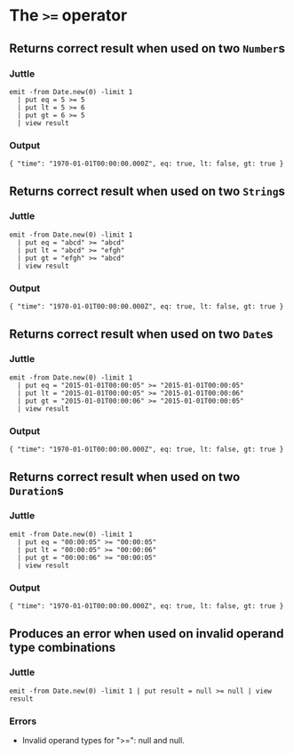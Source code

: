 The `>=` operator
=================

Returns correct result when used on two `Number`s
-------------------------------------------------

### Juttle

    emit -from Date.new(0) -limit 1
      | put eq = 5 >= 5
      | put lt = 5 >= 6
      | put gt = 6 >= 5
      | view result

### Output

    { "time": "1970-01-01T00:00:00.000Z", eq: true, lt: false, gt: true }

Returns correct result when used on two `String`s
-------------------------------------------------

### Juttle

    emit -from Date.new(0) -limit 1
      | put eq = "abcd" >= "abcd"
      | put lt = "abcd" >= "efgh"
      | put gt = "efgh" >= "abcd"
      | view result

### Output

    { "time": "1970-01-01T00:00:00.000Z", eq: true, lt: false, gt: true }

Returns correct result when used on two `Date`s
-----------------------------------------------

### Juttle

    emit -from Date.new(0) -limit 1
      | put eq = "2015-01-01T00:00:05" >= "2015-01-01T00:00:05"
      | put lt = "2015-01-01T00:00:05" >= "2015-01-01T00:00:06"
      | put gt = "2015-01-01T00:00:06" >= "2015-01-01T00:00:05"
      | view result

### Output

    { "time": "1970-01-01T00:00:00.000Z", eq: true, lt: false, gt: true }

Returns correct result when used on two `Duration`s
---------------------------------------------------

### Juttle

    emit -from Date.new(0) -limit 1
      | put eq = "00:00:05" >= "00:00:05"
      | put lt = "00:00:05" >= "00:00:06"
      | put gt = "00:00:06" >= "00:00:05"
      | view result

### Output

    { "time": "1970-01-01T00:00:00.000Z", eq: true, lt: false, gt: true }

Produces an error when used on invalid operand type combinations
----------------------------------------------------------------

### Juttle

    emit -from Date.new(0) -limit 1 | put result = null >= null | view result

### Errors

  * Invalid operand types for ">=": null and null.
